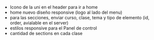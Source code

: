 - Icono de la uni en el header para ir a home
- home nuevo diseño responsive (logo al lado del menu)
- para las secciones, enviar curso, clase, tema y tipo de elemento (id, order, avialable en el server)
- estilos responsive para el Panel de control
- cantidad de sections en cada clase

